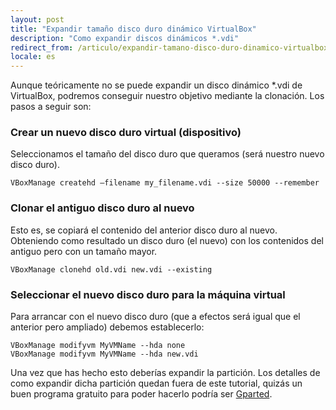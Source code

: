 ```yaml
---
layout: post
title: "Expandir tamaño disco duro dinámico VirtualBox"
description: "Como expandir discos dinámicos *.vdi"
redirect_from: /articulo/expandir-tamano-disco-duro-dinamico-virtualbox/
locale: es
---
```


Aunque teóricamente no se puede expandir un disco dinámico *.vdi de VirtualBox, podremos conseguir nuestro objetivo mediante la clonación. Los pasos a seguir son:


### Crear un nuevo disco duro virtual (dispositivo)
Seleccionamos el tamaño del disco duro que queramos (será nuestro nuevo disco duro).

    VBoxManage createhd –filename my_filename.vdi --size 50000 --remember

### Clonar el antiguo disco duro al nuevo
Esto es, se copiará el contenido del anterior disco duro al nuevo. Obteniendo como resultado un disco duro (el nuevo) con los contenidos del antiguo pero con un tamaño mayor.

    VBoxManage clonehd old.vdi new.vdi --existing

### Seleccionar el nuevo disco duro para la máquina virtual
Para arrancar con el nuevo disco duro (que a efectos será igual que el anterior pero ampliado) debemos establecerlo:

    VBoxManage modifyvm MyVMName --hda none
    VBoxManage modifyvm MyVMName --hda new.vdi

Una vez que has hecho esto deberías expandir la partición. Los detalles de como expandir dicha partición quedan fuera de este tutorial, quizás un buen programa gratuito para poder hacerlo podría ser [Gparted](http://gparted.sourceforge.net/).